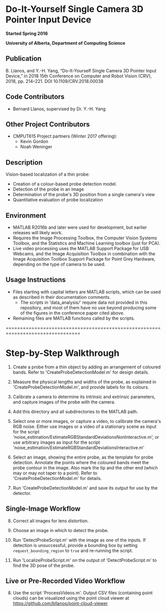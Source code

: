 # Do-It-Yourself Single Camera 3D Pointer Input Device
**Started Spring 2016**

**University of Alberta, Department of Computing Science**

## Publication
B. Llanos, and Y.-H. Yang, “Do-It-Yourself Single Camera 3D Pointer Input Device,”
  in 2018 15th Conference on Computer and Robot Vision (CRV), 2018, pp. 214–221.
  DOI 10.1109/CRV.2018.00038

## Code Contributors
- Bernard Llanos, supervised by Dr. Y.-H. Yang

## Other Project Contributors
- CMPUT615 Project partners (Winter 2017 offering):
  - Kevin Gordon
  - Noah Weninger

## Description

Vision-based localization of a thin probe:
- Creation of a colour-based probe detection model.
- Detection of the probe in an image
- Determination of the probe's 3D position from a single camera's view
- Quantitative evaluation of probe localization

## Environment
- MATLAB R2016b and later were used for development, but earlier releases
  will likely work.
- Requires the Image Processing Toolbox, the Computer Vision Systems Toolbox,
  and the Statistics and Machine Learning toolbox (just for PCA).
- Live video processing uses the MATLAB Support Package for USB Webcams,
  and the Image Acquisition Toolbox in combination with the
  Image Acquisition Toolbox Support Package for Point Grey Hardware,
  depending on the type of camera to be used.

## Usage Instructions
- Files starting with capital letters are MATLAB scripts, which can be used
  as described in their documentation comments.
  - The scripts in 'data_analysis/' require data not provided in this repository,
    and most of them have no use beyond producing some of the figures in the
    conference paper cited above.
- Remaining files are MATLAB functions called by the scripts.

================================================================================

# Step-by-Step Walkthrough

1. Create a probe from a thin object by adding an arrangement of coloured bands.
   Refer to 'CreateProbeDetectionModel.m' for design details.

2. Measure the physical lengths and widths of the probe, as explained in
   'CreateProbeDetectionModel.m', and provide labels for its colours.

3. Calibrate a camera to determine its intrinsic and extrinsic parameters, and
   capture images of the probe with the camera.

4. Add this directory and all subdirectories to the MATLAB path.

5. Select one or more images, or capture a video, to calibrate the camera's
   RGB noise. Either use images or a video of a stationary scene as input
   for the script 'noise_estimation/EstimateRGBStandardDeviationsNonInteractive.m',
   or use arbitrary images as input for the script
   'noise_estimation/EstimateRGBStandardDeviationsInteractive.m'

6. Select an image, showing the entire probe, as the template for probe detection.
   Annotate the points where the coloured bands meet the probe contour in the image.
   Also mark the tip and the other end (which may or may not taper to a point).
   Refer to 'CreateProbeDetectionModel.m' for details.

7. Run 'CreateProbeDetectionModel.m' and save its output for use by the detector.

## Single-Image Workflow

8. Correct all images for lens distortion.

9. Choose an image in which to detect the probe.

10. Run 'DetectProbeScript.m' with the image as one of the inputs.
   If detection is unsuccessful, provide a bounding box by setting
   `request_bounding_region` to `true` and re-running the script.

11. Run 'LocalizeProbeScript.m' on the output of 'DetectProbeScript.m' to
    find the 3D pose of the probe.

## Live or Pre-Recorded Video Workflow

8. Use the script 'ProcessVideos.m'. Output CSV files (containing point clouds)
   can be visualized using the point cloud viewer at
   https://github.com/bllanos/point-cloud-viewer

